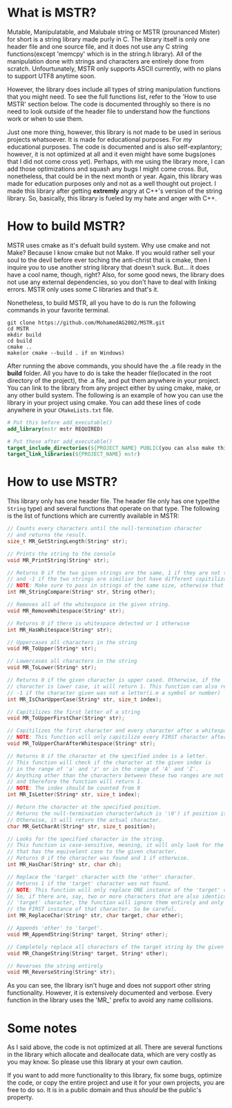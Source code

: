 # What is MSTR?
Mutable, Manipulatable, and Malubale string or MSTR (prounanced Mister) for short is a string library made purly in C. The library itself is only one header file and one source file, and it does not use any C string functions(except 'memcpy' which is in the string.h library). All of the manipulation done with strings and characters are entirely done from scratch. Unfourtunately, MSTR only supports ASCII currently, with no plans to support UTF8 anytime soon. 

However, the library does include all types of string manipulation functions that you might need. To see the full functions list, refer to the 'How to use MSTR' section below. The code is documented throughly so there is no need to look outside of the header file to understand how the functions work or when to use them. 

Just one more thing, however, this library is not made to be used in serious projects whatsoever. It is made for educational purposes. For *my* educational purposes. The code is documented and is also self-explantory; however, it is not optimized at all and it even might have some bugs(ones that I did not come cross yet). Perhaps, with me using the library more, I can add those optimizations and squash any bugs I might come cross. But, nonetheless, that could be in the next month or year. Again, this library was made for education purposes only and not as a well thought out project. I made this library after getting **extremly** angry at C++'s version of the string library. So, basically, this library is fueled by my hate and anger with C++.

# How to build MSTR?
MSTR uses cmake as it's defualt build system. Why use cmake and not Make? Because I know cmake but not Make. If you would rather sell your soul to the devil before ever toching the anti-christ that is cmake, then I inquire you to use another string library that doesn't suck. But... it does have a cool name, though, right? Also, for some good news, the library does not use any external dependencies, so you don't have to deal with linking errors. MSTR only uses some C libraries and that's it. 

Nonetheless, to build MSTR, all you have to do is run the following commands in your favorite terminal.

~~~
git clone https://github.com/MohamedAG2002/MSTR.git
cd MSTR
mkdir build 
cd build
cmake ..
make(or cmake --build . if on Windows)
~~~

After running the above commands, you should have the .a file ready in the **build** folder. All you have to do is take the header file(located in the root directory of the project), the .a file, and put them anywhere in your project. You can link to the library from any project either by using cmake, make, or any other build system. The following is an example of how you can use the library in your project using cmake. You can add these lines of code anywhere in your `CMakeLists.txt` file.

~~~cmake
# Put this before add_executable()
add_library(mstr mstr REQUIRED)

# Put these after add_executable()
target_include_directories(${PROJECT_NAME} PUBLIC(you can also make this PRIVATE) path/to/libmstr.a)
target_link_libraries(${PROJECT_NAME} mstr)
~~~

# How to use MSTR?
This library only has one header file. The header file only has one type(the `String` type) and several functions that operate on that type. The following is the list of functions which are currently available in MSTR:

~~~c
// Counts every characters until the null-termination character 
// and returns the result.
size_t MR_GetStringLength(String* str);

// Prints the string to the console
void MR_PrintString(String* str);

// Returns 0 if the two given strings are the same, 1 if they are not the same or the strings are of different sizes, 
// and -1 if the two strings are similiar but have different capitilizations. 
// NOTE: Make sure to pass in strings of the same size, otherwise that will count as a fail case.
int MR_StringCompare(String* str, String other);

// Removes all of the whitespace in the given string.
void MR_RemoveWhitespace(String* str);

// Returns 0 if there is whitespace detected or 1 otherwise
int MR_HasWhitespace(String* str);

// Uppercases all characters in the string
void MR_ToUpper(String* str);

// Lowercases all characters in the string
void MR_ToLower(String* str);

// Returns 0 if the given character is upper cased. Otherwise, if the 
// character is lower case, it will return 1. This function can also return
// -1 if the character given was not a letter(i.e a symbol or number)
int MR_IsCharUpperCase(String* str, size_t index);

// Capitilizes the first letter of a string
void MR_ToUpperFirstChar(String* str);

// Capitilizes the first character and every character after a whitespace
// NOTE: This function will only capitilize every FIRST character after a whitespace.
void MR_ToUpperCharAfterWhitespace(String* str);

// Returns 0 if the character at the specified index is a letter.
// This function will check if the character at the given index is
// in the range of 'a' and 'z' or in the range of 'A' and 'Z'.
// Anything other than the characters between these two ranges are not letters
// and therefore the function will return 1.
// NOTE: The index should be counted from 0
int MR_IsLetter(String* str, size_t index);

// Return the character at the specified position.
// Returns the null-termination character(which is '\0') if position is out of bounds.
// Otherwise, it will return the actual character.
char MR_GetCharAt(String* str, size_t position);

// Looks for the specified character in the string.
// This function is case-sensitive, meaning, it will only look for the character
// that has the equivelent case to the given character.
// Returns 0 if the character was found and 1 if otherwise.
int MR_HasChar(String* str, char ch);

// Replace the 'target' character with the 'other' character.
// Returns 1 if the 'target' character was not found.
// NOTE: This function will only replace ONE instance of the 'target' character.
// So, if there are, say, two or more characters that are also identical to the 
// 'target' character, the function will ignore them entirely and only replace
// the FIRST instance of that character. So be careful.
int MR_ReplaceChar(String* str, char target, char other);

// Appends 'other' to 'target'. 
void MR_AppendString(String* target, String* other);

// Completely replace all characters of the target string by the given string
void MR_ChangeString(String* target, String* other);

// Reverses the string entirely
void MR_ReverseString(String* str);
~~~

As you can see, the library isn't huge and does not support other string functionality. However, it is extensively documented and verbose. Every function in the library uses the 'MR_' prefix to avoid any name collisions. 

# Some notes
As I said above, the code is not optimized at all. There are several functions in the library which allocate and deallocate data, which are very costly as you may know. So please use this library at your own caution. 

If you want to add more functionality to this library, fix some bugs, optimize the code, or copy the entire project and use it for your own projects, you are free to do so. It is in a public domain and thus *should* be the public's property.
